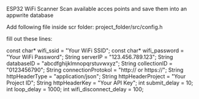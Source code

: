 ESP32 WiFi Scanner
Scan available acces points and save them into an appwrite database

Add following file inside scr folder:
project_folder/src/config.h 

fill out these lines:

const char* wifi_ssid = "Your WiFi SSID";
const char* wifi_password = "Your WiFi Password";
String serverIP = "123.456.789.123";
String databaseID = "abcdfghijklmnopqrstuvwxyz";
String collectionID = "0123456790";
String connectionProtokol = "http:// or https://";
String httpHeaderType = "application/json";
String httpHeaderProject = "Your Project ID";
String httpHeaderKey = "Your API Key";
int submit_delay = 10;
int loop_delay = 1000;
int wifi_disconnect_delay = 100;
